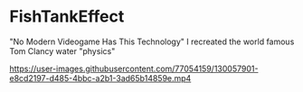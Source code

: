 # FishTankEffect
"No Modern Videogame Has This Technology" I recreated the world famous Tom Clancy water "physics"

  

https://user-images.githubusercontent.com/77054159/130057901-e8cd2197-d485-4bbc-a2b1-3ad65b14859e.mp4


